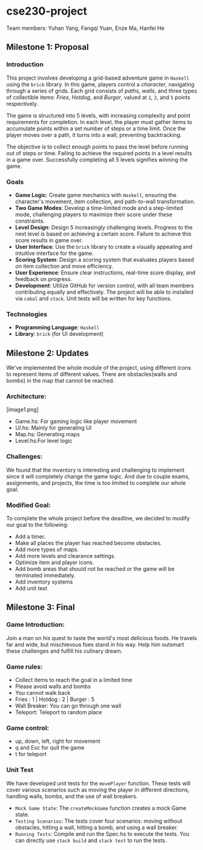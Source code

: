 # cse230-project

Team members: Yuhan Yang, Fangqi Yuan, Enze Ma, Hanfei He

## Milestone 1: Proposal

### Introduction

This project involves developing a grid-based adventure game in ``Haskell`` using the ``brick`` library. In this game, players control a *character*, navigating through a series of grids. Each grid consists of *paths*, *walls*, and three types of collectible items: *Fries*, *Hotdog*, and *Burger*, valued at `1`, `2`, and `5` points respectively.

The game is structured into 5 levels, with increasing complexity and point requirements for completion. In each level, the player must gather items to accumulate points within a set number of steps or a time limit. Once the player moves over a path, it turns into a wall, preventing backtracking.

The objective is to collect enough points to pass the level before running out of steps or time. Failing to achieve the required points in a level results in a game over. Successfully completing all 5 levels signifies winning the game.

### Goals

- **Game Logic**: Create game mechanics with `Haskell`, ensuring the character's movement, item collection, and path-to-wall transformation.
- **Two Game Modes**: Develop a time-limited mode and a step-limited mode, challenging players to maximize their score under these constraints.
- **Level Design**: Design 5 increasingly challenging levels. Progress to the next level is based on achieving a certain score. Failure to achieve this score results in game over.
- **User Interface**: Use the `brick` library to create a visually appealing and intuitive interface for the game.
- **Scoring System**: Design a scoring system that evaluates players based on item collection and move efficiency.
- **User Experience**: Ensure clear instructions, real-time score display, and feedback on progress.
- **Development**: Utilize GitHub for version control, with all team members contributing equally and effectively. The project will be able to installed via `cabal` and `stack`. Unit tests will be written for key functions.

### Technologies

- **Programming Language**: `Haskell`
- **Library**: `brick` (for UI development)

## Milestone 2: Updates
We've implemented the whole module of the project, using different icons to represent items of different values. There are obstacles(walls and bombs) in the map that cannot be reached.

### Architecture:
[image1.png]

- Game.hs: For gaming logic like player movement
- UI.hs:   Mainly for generating UI
- Map.hs:  Generating maps
- Level.hs:For level logic

### Challenges:
We found that the inventory is interesting and challenging to implement since it will completely change the game logic. And due to couple exams, assignments, and projects, the time is too limited to complete our whole goal.

### Modified Goal:
To complete the whole project before the deadline, we decided to modify our goal to the following:
- Add a timer.
- Make all places the player has reached become obstacles. 
- Add more types of maps. 
- Add more levels and clearance settings. 
- Optimize item and player icons.
- Add bomb areas that should not be reached or the game will be terminated immediately.
- Add inventory systems
- Add unit test

## Milestone 3: Final

### Game Introduction:

Join a man on his quest to taste the world's most delicious foods. He travels far and wide, but mischievous foes stand in his way. Help him outsmart these challenges and fulfill his culinary dream.

### Game rules:

- Collect items to reach the goal in a limited time
- Please avoid walls and bombs
- You cannot walk back
- Fries : 1  | Hotdog : 2 | Burger : 5
- Wall Breaker: You can go through one wall
- Teleport: Teleport to random place

### Game control:

- up, down, left, right for movement
- q and Esc for quit the game
- t for teleport

### Unit Test
We have developed unit tests for the `movePlayer` function. These tests will cover various scenarios such as moving the player in different directions, handling walls, bombs, and the use of wall breakers. 
- `Mock Game State`: The `createMockGame` function creates a mock Game state.
- `Testing Scenarios`: The tests cover four scenarios: moving without obstacles, hitting a wall, hitting a bomb, and using a wall breaker.
- `Running Tests`: Compile and run the Spec.hs to execute the tests. You can directly use `stack build` and `stack test` to run the tests.
